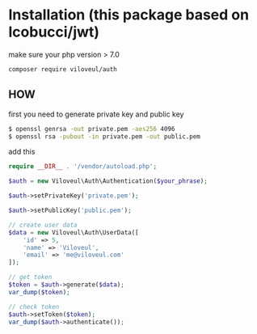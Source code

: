 

# Installation (this package based on lcobucci/jwt)

make sure your php version > 7.0

```bash
composer require viloveul/auth
```

## HOW

first you need to generate private key and public key
```bash
$ openssl genrsa -out private.pem -aes256 4096
$ openssl rsa -pubout -in private.pem -out public.pem
```

add this

```php
require __DIR__ . '/vendor/autoload.php';

$auth = new Viloveul\Auth\Authentication($your_phrase);

$auth->setPrivateKey('private.pem');

$auth->setPublicKey('public.pem');

// create user data
$data = new Viloveul\Auth\UserData([
	'id' => 5,
	'name' => 'Viloveul',
	'email' => 'me@viloveul.com'
]);

// get token
$token = $auth->generate($data);
var_dump($token);

// check token
$auth->setToken($token);
var_dump($auth->authenticate());

```